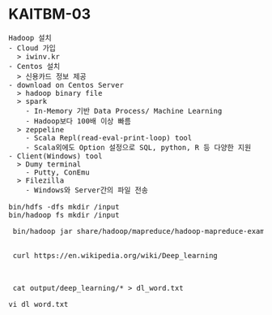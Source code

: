 # KAITBM-03

<pre>
Hadoop 설치
- Cloud 가입
  > iwinv.kr
- Centos 설치
  > 신용카드 정보 제공
- download on Centos Server
  > hadoop binary file 
  > spark
    - In-Memory 기반 Data Process/ Machine Learning
    - Hadoop보다 100배 이상 빠름
  > zeppeline
    - Scala Repl(read-eval-print-loop) tool
    - Scala외에도 Option 설정으로 SQL, python, R 등 다양한 지원
- Client(Windows) tool
  > Dumy terminal 
    - Putty, ConEmu
  > Filezilla
    - Windows와 Server간의 파일 전송

bin/hdfs -dfs mkdir /input
bin/hadoop fs mkdir /input

 bin/hadoop jar share/hadoop/mapreduce/hadoop-mapreduce-examples-3.2.0.jar grep input/deep_learning.txt output/deep_learning '[a-z.]+'


 curl https://en.wikipedia.org/wiki/Deep_learning



 cat output/deep_learning/* > dl_word.txt

vi dl_word.txt
</pre>
